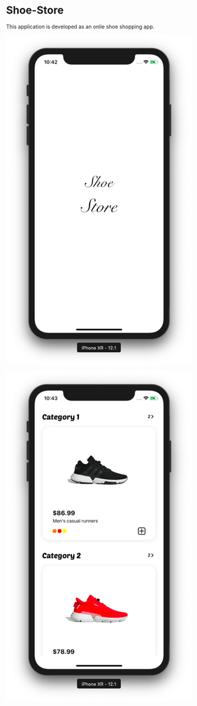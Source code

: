 # Shoe-Store

This application is developed as an onlie shoe shopping app.

![Splash Screen](https://github.com/tahabayi/Shoe-Store/raw/master/Screen%20Shots/splash_screen.png)

![Landing Screen](https://github.com/tahabayi/Shoe-Store/raw/master/Screen%20Shots/landing_page.png)
